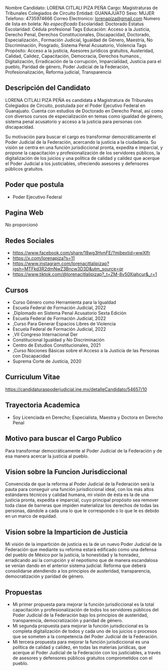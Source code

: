 Nombre Candidato: LORENA CITLALI PIZA PEÑA
Cargo: Magistraturas de Tribunales Colegiados de Circuito
Entidad: GUANAJUATO
Sexo: MUJER
Telefono: 4735974666
Correo Electronico: lorenapiza@gmail.com
Numero de lista en boleta: *No especificado*
Escolaridad: Doctorado
Estatus Escolaridad: Cédula profesional
Tags Educación: Acceso a la Justicia, Derecho Penal, Derechos Constitucionales, Discapacidad, Doctorado, Especialización., Formación Judicial, Igualdad de Género, Maestría, No Discriminación, Posgrado, Sistema Penal Acusatorio, Violencia
Tags Propósito: Acceso a la justicia, Asesores jurídicos gratuitos, Austeridad, Calidad, Calidez, Capacitación, Democracia, Derechos humanos., Digitalización, Erradicación de la corrupción, Imparcialidad, Justicia para el pueblo, Paridad de género, Poder Judicial de la Federación, Profesionalización, Reforma judicial, Transparencia


## Descripción del Candidato 

LORENA CITLALI PIZA PEÑA es candidata a Magistratura de Tribunales Colegiados de Circuito, postulada por el Poder Ejecutivo Federal en Guanajuato. Cuenta con estudios de Doctorado en Derecho Penal, así como con diversos cursos de especialización en temas como igualdad de género, sistema penal acusatorio y acceso a la justicia para personas con discapacidad. 

Su motivación para buscar el cargo es transformar democráticamente el Poder Judicial de la Federación, acercando la justicia a la ciudadanía. Su visión se centra en una función jurisdiccional pronta, expedita e imparcial, y propone la capacitación y profesionalización de los servidores públicos, la digitalización de los juicios y una política de calidad y calidez que acerque el Poder Judicial a los justiciables, ofreciendo asesores y defensores públicos gratuitos.


## Poder que postula

- Poder Ejecutivo Federal


## Pagina Web

No proporcionó


## Redes Sociales

- https://www.facebook.com/share/18wg3HvnFE/?mibextid=wwXIfr
- https://x.com/lorenapiza?s=11
- https://www.instagram.com/lorenacitlalipizap?igsh=MTFkd3R2dmNwZ3Bncw3D3D&utm_source=qr
- https://www.tiktok.com/@lorenacitlalipizap?_t=ZM-8v50Xiahcur&_r=1


## Cursos

- Curso Género como Herramienta para la Igualdad
- Escuela Federal de Formación Judicial, 2022
- ,Diplomado en Sistema Penal Acusatorio Sexta Edición
- Escuela Federal de Formación Judicial, 2022
- ,Curso Para Generar Espacios Libres de Violencia
- Escuela Federal de Formación Judicial, 2022
- ,VII Congreso Internacional Der
- Constitucional Igualdad y No Discriminación
- Centro de Estudios Constitucionales, 2021
- ,Curso Nociones Básicas sobre el Acceso a la Justicia de las Personas con Discapacidad
- Suprema Corte de Justicia, 2020


## Curriculum Vitae

https://candidaturaspoderjudicial.ine.mx/detalleCandidato/54657/10


## Trayectoria Academica

- Soy Licenciada en Derecho; Especialista, Maestra y Doctora en Derecho Penal


## Motivo para buscar el Cargo Publico

Para transformar democráticamente al Poder Judicial de la Federación y de esa manera acercar la justicia al pueblo.


## Vision sobre la Funcion Jurisdiccional

Convencida de que la reforma al Poder Judicial de la Federación será la pauta para conseguir una función jurisdiccional ideal, con los más altos estándares técnicos y calidad humana, mi visión de ésta es la de una justicia pronta, expedita e imparcial, cuyo principal propósito sea remover toda clase de barreras que impiden materializar los derechos de todas las personas, dándole a cada una lo que le corresponde o lo que le es debido en un marco de equidad.


## Vision sobre la Imparticion de Justicia

Mi visión de la impartición de justicia es la de un nuevo Poder Judicial de la Federación que mediante su reforma estará edificado como una defensa del pueblo de México por la justicia, la honestidad y la honradez, erradicando así la corrupción y el nepotismo que de manera escandalosa se venían dando en el anterior sistema judicial. Reforma que deberá consolidarse atendiendo a los principios de austeridad, transparencia, democratización y paridad de género.


## Propuestas

- Mi primer propuesta para mejorar la función jurisdiccional es la total capacitación y profesionalización de todos los servidores públicos del Poder Judicial de la Federación bajo los principios de austeridad, transparencia, democratización y paridad de género.
- Mi segunda propuesta para mejorar la función jurisdiccional es la completa digitalización de todos y cada uno de los juicios o procesos que se someten a la competencia del Poder Judicial de la Federación.
- Mi tercera propuesta para mejorar la función jurisdiccional es una política de calidad y calidez, en todas las materias jurídicas, que acerque al Poder Judicial de la Federación con los justiciables, a través de asesores y defensores públicos gratuitos comprometidos con el pueblo.

